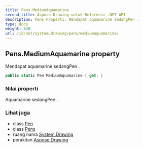 ```yaml
---
title: Pens.MediumAquamarine
second_title: Aspose.Drawing untuk Referensi .NET API
description: Pens Properti. Mendapat aquamarine sedangPen .
type: docs
weight: 820
url: /id/net/system.drawing/pens/mediumaquamarine/
---
```

## Pens.MediumAquamarine property

Mendapat aquamarine sedangPen .

```csharp
public static Pen MediumAquamarine { get; }
```

### Nilai properti

Aquamarine sedangPen .

### Lihat juga

* class [Pen](../../pen/)
* class [Pens](../)
* ruang nama [System.Drawing](../../pens/)
* perakitan [Aspose.Drawing](../../../)


